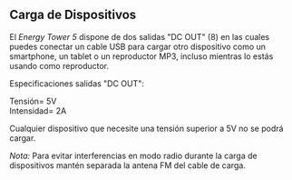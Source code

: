 ## Carga de Dispositivos

El *Energy Tower 5* dispone de dos salidas "DC OUT" (8) en las cuales puedes conectar un cable USB para cargar otro dispositivo como un smartphone, un tablet o un reproductor MP3, incluso mientras lo estás usando como reproductor.

Especificaciones salidas "DC OUT": <br>

Tensión= 5V <br>
Intensidad= 2A

Cualquier dispositivo que necesite una tensión superior a 5V no se podrá cargar.

*Nota:* Para evitar interferencias en modo radio durante la carga de dispositivos mantén separada la antena FM del cable de carga.
